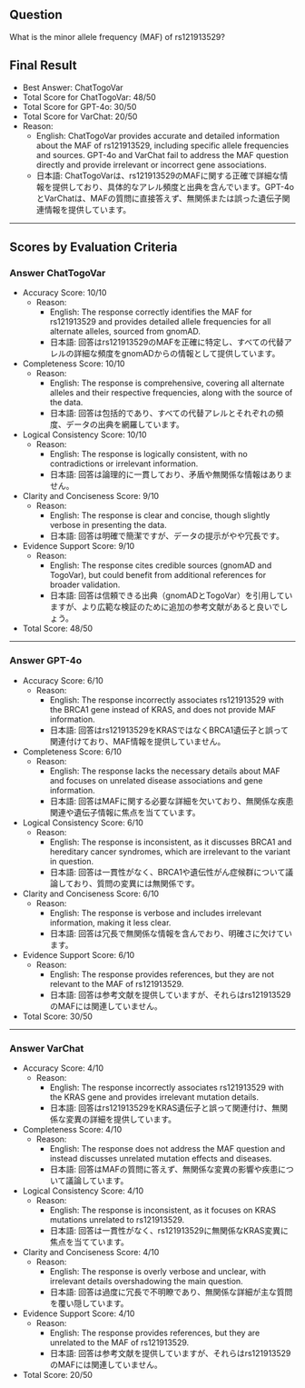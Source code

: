 ## Question

What is the minor allele frequency (MAF) of rs121913529?

## Final Result

- Best Answer: ChatTogoVar
- Total Score for ChatTogoVar: 48/50
- Total Score for GPT-4o: 30/50
- Total Score for VarChat: 20/50
- Reason:
  - English: ChatTogoVar provides accurate and detailed information about the MAF of rs121913529, including specific allele frequencies and sources. GPT-4o and VarChat fail to address the MAF question directly and provide irrelevant or incorrect gene associations.
  - 日本語: ChatTogoVarは、rs121913529のMAFに関する正確で詳細な情報を提供しており、具体的なアレル頻度と出典を含んでいます。GPT-4oとVarChatは、MAFの質問に直接答えず、無関係または誤った遺伝子関連情報を提供しています。

---

## Scores by Evaluation Criteria

### Answer ChatTogoVar
- Accuracy Score: 10/10
  - Reason: 
    - English: The response correctly identifies the MAF for rs121913529 and provides detailed allele frequencies for all alternate alleles, sourced from gnomAD.
    - 日本語: 回答はrs121913529のMAFを正確に特定し、すべての代替アレルの詳細な頻度をgnomADからの情報として提供しています。
- Completeness Score: 10/10
  - Reason: 
    - English: The response is comprehensive, covering all alternate alleles and their respective frequencies, along with the source of the data.
    - 日本語: 回答は包括的であり、すべての代替アレルとそれぞれの頻度、データの出典を網羅しています。
- Logical Consistency Score: 10/10
  - Reason: 
    - English: The response is logically consistent, with no contradictions or irrelevant information.
    - 日本語: 回答は論理的に一貫しており、矛盾や無関係な情報はありません。
- Clarity and Conciseness Score: 9/10
  - Reason: 
    - English: The response is clear and concise, though slightly verbose in presenting the data.
    - 日本語: 回答は明確で簡潔ですが、データの提示がやや冗長です。
- Evidence Support Score: 9/10
  - Reason: 
    - English: The response cites credible sources (gnomAD and TogoVar), but could benefit from additional references for broader validation.
    - 日本語: 回答は信頼できる出典（gnomADとTogoVar）を引用していますが、より広範な検証のために追加の参考文献があると良いでしょう。
- Total Score: 48/50

---

### Answer GPT-4o
- Accuracy Score: 6/10
  - Reason: 
    - English: The response incorrectly associates rs121913529 with the BRCA1 gene instead of KRAS, and does not provide MAF information.
    - 日本語: 回答はrs121913529をKRASではなくBRCA1遺伝子と誤って関連付けており、MAF情報を提供していません。
- Completeness Score: 6/10
  - Reason: 
    - English: The response lacks the necessary details about MAF and focuses on unrelated disease associations and gene information.
    - 日本語: 回答はMAFに関する必要な詳細を欠いており、無関係な疾患関連や遺伝子情報に焦点を当てています。
- Logical Consistency Score: 6/10
  - Reason: 
    - English: The response is inconsistent, as it discusses BRCA1 and hereditary cancer syndromes, which are irrelevant to the variant in question.
    - 日本語: 回答は一貫性がなく、BRCA1や遺伝性がん症候群について議論しており、質問の変異には無関係です。
- Clarity and Conciseness Score: 6/10
  - Reason: 
    - English: The response is verbose and includes irrelevant information, making it less clear.
    - 日本語: 回答は冗長で無関係な情報を含んでおり、明確さに欠けています。
- Evidence Support Score: 6/10
  - Reason: 
    - English: The response provides references, but they are not relevant to the MAF of rs121913529.
    - 日本語: 回答は参考文献を提供していますが、それらはrs121913529のMAFには関連していません。
- Total Score: 30/50

---

### Answer VarChat
- Accuracy Score: 4/10
  - Reason: 
    - English: The response incorrectly associates rs121913529 with the KRAS gene and provides irrelevant mutation details.
    - 日本語: 回答はrs121913529をKRAS遺伝子と誤って関連付け、無関係な変異の詳細を提供しています。
- Completeness Score: 4/10
  - Reason: 
    - English: The response does not address the MAF question and instead discusses unrelated mutation effects and diseases.
    - 日本語: 回答はMAFの質問に答えず、無関係な変異の影響や疾患について議論しています。
- Logical Consistency Score: 4/10
  - Reason: 
    - English: The response is inconsistent, as it focuses on KRAS mutations unrelated to rs121913529.
    - 日本語: 回答は一貫性がなく、rs121913529に無関係なKRAS変異に焦点を当てています。
- Clarity and Conciseness Score: 4/10
  - Reason: 
    - English: The response is overly verbose and unclear, with irrelevant details overshadowing the main question.
    - 日本語: 回答は過度に冗長で不明瞭であり、無関係な詳細が主な質問を覆い隠しています。
- Evidence Support Score: 4/10
  - Reason: 
    - English: The response provides references, but they are unrelated to the MAF of rs121913529.
    - 日本語: 回答は参考文献を提供していますが、それらはrs121913529のMAFには関連していません。
- Total Score: 20/50